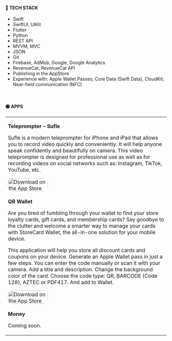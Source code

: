 #### 🔴 TECH STACK

- Swift
- SwiftUI, UIKit
- Flutter
- Python
- REST API
- MVVM, MVC
- JSON
- Git
- Firebase, AdMob, Google, Google Analytics
- RevenueCat, RevenueCat API
- Publishing in the AppStore
- Experience with: Apple Wallet Passes; Core Data (Swift Data), CloudKit; Near-field communication (NFC)

<br>

#### 🟢 APPS

<table>
  <tr>
    <td>
      <p><b>Teleprompter – Sufle</b></p>
<p>Sufle is a modern teleprompter for iPhone and iPad that allows you to record video quickly and conveniently. It will help anyone speak confidently and beautifully on camera. This video teleprompter is designed for professional use as well as for recording videos on social networks such as: Instagram, TikTok, YouTube, etc.</p>
<a href="https://apps.apple.com/us/app/teleprompter-sufle/id1661179941?itsct=apps_box_badge&amp;itscg=30200" style="display: inline-block; overflow: hidden; border-radius: 13px; width: 125px; height: 41px;"><img src="https://tools.applemediaservices.com/api/badges/download-on-the-app-store/black/en-us?size=250x83&amp;releaseDate=1674950400" alt="Download on the App Store" style="border-radius: 13px; width: 125px; height: 41px;"></a>
    </td>
  </tr>
  
  <tr>
    <td>
      <p><b>QR Wallet</b></p>
<p>Are you tired of fumbling through your wallet to find your store loyalty cards, gift cards, and membership cards? Say goodbye to the clutter and welcome a smarter way to manage your cards with StoreCard Wallet, the all-in-one solution for your mobile device.</p>
<p>This application will help you store all discount cards and coupons on your device.
Generate an Apple Wallet pass in just a few steps.
You can enter the code manually or scan it with your camera.
Add a title and description.
Change the background color of the card.
Choose the code type: QR, BARCODE (Code 128), AZTEC or PDF417.
And add to Wallet.</p>
<a href="https://apps.apple.com/us/app/discount-cards-generator/id6449375140?itsct=apps_box_badge&amp;itscg=30200" style="display: inline-block; overflow: hidden; border-radius: 13px; width: 125px; height: 41px;"><img src="https://tools.applemediaservices.com/api/badges/download-on-the-app-store/black/en-us?size=250x83&amp;releaseDate=1687996800" alt="Download on the App Store" style="border-radius: 13px; width: 125px; height: 41px;"></a>
    </td>
  </tr>

  <tr>
    <td>
      <p><b>Money</b></p>
<p>Coming soon.</p>
    </td>
  </tr>
</table>
